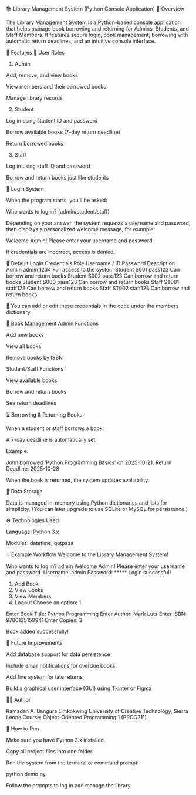 📚 Library Management System (Python Console Application)
🧾 Overview

The Library Management System is a Python-based console application that helps manage book borrowing and returning for Admins, Students, and Staff Members.
It features secure login, book management, borrowing with automatic return deadlines, and an intuitive console interface.

🚀 Features
👤 User Roles
1. Admin

Add, remove, and view books

View members and their borrowed books

Manage library records

2. Student

Log in using student ID and password

Borrow available books (7-day return deadline)

Return borrowed books

3. Staff

Log in using staff ID and password

Borrow and return books just like students

🔑 Login System

When the program starts, you’ll be asked:

Who wants to log in? (admin/student/staff)


Depending on your answer, the system requests a username and password, then displays a personalized welcome message, for example:

Welcome Admin! Please enter your username and password.


If credentials are incorrect, access is denied.

🔐 Default Login Credentials
Role	Username / ID	Password	Description
Admin	admin	1234	Full access to the system
Student	S001	pass123	Can borrow and return books
Student	S002	pass123	Can borrow and return books
Student	S003	pass123	Can borrow and return books
Staff	ST001	staff123	Can borrow and return books
Staff	ST002	staff123	Can borrow and return books

🧠 You can add or edit these credentials in the code under the members dictionary.

📗 Book Management
Admin Functions

Add new books

View all books

Remove books by ISBN

Student/Staff Functions

View available books

Borrow and return books

See return deadlines

⏳ Borrowing & Returning Books

When a student or staff borrows a book:

A 7-day deadline is automatically set

Example:

John borrowed 'Python Programming Basics' on 2025-10-21.
Return Deadline: 2025-10-28


When the book is returned, the system updates availability.

🧮 Data Storage

Data is managed in-memory using Python dictionaries and lists for simplicity.
(You can later upgrade to use SQLite or MySQL for persistence.)

⚙️ Technologies Used

Language: Python 3.x

Modules: datetime, getpass

💡 Example Workflow
Welcome to the Library Management System!

Who wants to log in? admin
Welcome Admin! Please enter your username and password.
Username: admin
Password: *****
Login successful!

1. Add Book
2. View Books
3. View Members
4. Logout
Choose an option: 1

Enter Book Title: Python Programming
Enter Author: Mark Lutz
Enter ISBN: 9780135159941
Enter Copies: 3

Book added successfully!

🧠 Future Improvements

Add database support for data persistence

Include email notifications for overdue books

Add fine system for late returns

Build a graphical user interface (GUI) using Tkinter or Figma

👨‍💻 Author

Ramadan A. Bangura
Limkokwing University of Creative Technology, Sierra Leone
Course: Object-Oriented Programming 1 (PROG211)

🏁 How to Run

Make sure you have Python 3.x installed.

Copy all project files into one folder.

Run the system from the terminal or command prompt:

python demo.py


Follow the prompts to log in and manage the library.
